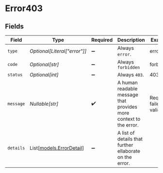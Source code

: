 # Error403


## Fields

| Field                                                             | Type                                                              | Required                                                          | Description                                                       | Example                                                           |
| ----------------------------------------------------------------- | ----------------------------------------------------------------- | ----------------------------------------------------------------- | ----------------------------------------------------------------- | ----------------------------------------------------------------- |
| `type`                                                            | *Optional[Literal["error"]]*                                      | :heavy_minus_sign:                                                | Always `error`.                                                   | error                                                             |
| `code`                                                            | *Optional[str]*                                                   | :heavy_minus_sign:                                                | Always `forbidden`                                                | forbidden                                                         |
| `status`                                                          | *Optional[int]*                                                   | :heavy_minus_sign:                                                | Always `403`.                                                     | 403                                                               |
| `message`                                                         | *Nullable[str]*                                                   | :heavy_check_mark:                                                | A human readable message that provides more context to the error. | Request failed validation                                         |
| `details`                                                         | List[[models.ErrorDetail](../models/errordetail.md)]              | :heavy_minus_sign:                                                | A list of details that further ellaborate on the error.           |                                                                   |